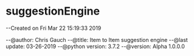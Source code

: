 # suggestionEngine
--Created on Fri Mar 22 15:19:33 2019

--@author: Chris Gauch
--@title: Item to Item suggestion engine
--@last update: 03-26-2019
--@python version: 3.7.2
--@version: Alpha 1.0.0.0
